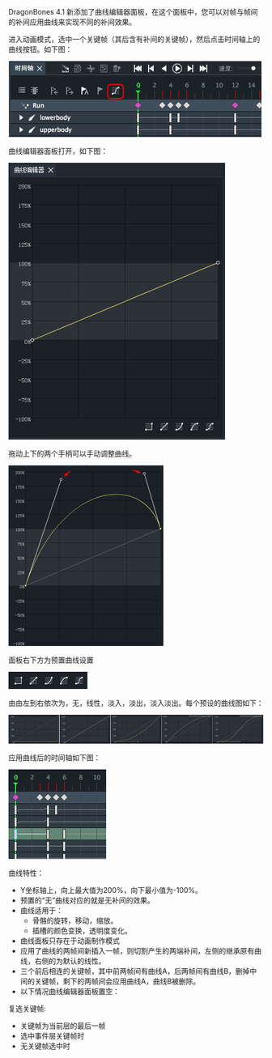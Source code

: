 DragonBones 4.1 新添加了曲线编辑器面板，在这个面板中，您可以对帧与帧间的补间应用曲线来实现不同的补间效果。

进入动画模式，选中一个关键帧（其后含有补间的关键帧），然后点击时间轴上的曲线按钮。如下图：

![](p1.png)

曲线编辑器面板打开，如下图：

![](p2.png)

拖动上下的两个手柄可以手动调整曲线。

![](p3.png)

面板右下方为预置曲线设置

![](p4.png)

由由左到右依次为，无，线性，淡入，淡出，淡入淡出。每个预设的曲线图如下：

![](p5.png)

应用曲线后的时间轴如下图：

![](p6.png)

曲线特性：
* Y坐标轴上，向上最大值为200%，向下最小值为-100%。
* 预置的“无”曲线对应的就是无补间的效果。
* 曲线适用于：
    * 骨骼的旋转，移动，缩放。
    * 插槽的颜色变换，透明度变化。
* 曲线面板只存在于动画制作模式
* 应用了曲线的两帧间新插入一帧，则切割产生的两端补间，左侧的继承原有曲线，右侧的为默认的线性。
* 三个前后相连的关键帧，其中前两帧间有曲线A，后两帧间有曲线B，删掉中间的关键帧，剩下的两帧间会应用曲线A，曲线B被删除。
* 以下情况曲线编辑器面板置空：

复选关键帧:
* 关键帧为当前层的最后一帧
* 选中事件层关键帧时
* 无关键帧选中时

























